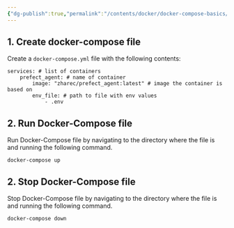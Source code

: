 ```yaml
---
{"dg-publish":true,"permalink":"/contents/docker/docker-compose-basics/","tags":["Docker","Docker-Compose"],"created":"2024-02-29T00:08:23.435+01:00","updated":"2024-02-29T00:08:23.435+01:00"}
---
```


## 1. Create docker-compose file

Create a  `docker-compose.yml` file with the following contents: 

```
services: # list of containers 
	prefect_agent: # name of container
		image: "zharec/prefect_agent:latest" # image the container is based on
		env_file: # path to file with env values
			- .env
```

## 2. Run Docker-Compose file

Run Docker-Compose file by navigating to the directory where the file is and running the following command. 

`docker-compose up`

## 2. Stop Docker-Compose file

Stop Docker-Compose file by navigating to the directory where the file is and running the following command. 

`docker-compose down`

